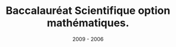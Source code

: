 ---
template: md-page.jade
date: 2009 - 2006
title: Baccalauréat Scientifique option mathématiques. 
location: Lycée Sainte-Thècle, 63400, CHAMALIÈRES.
---